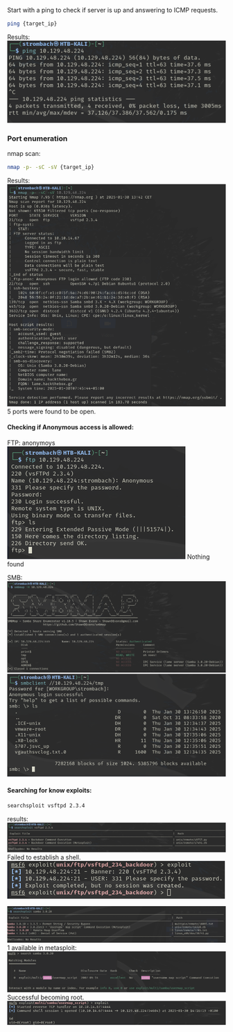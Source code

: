 Start with a ping to check if server is up and answering to ICMP requests.
```bash
ping {target_ip}
```
Results:
![](img/ping.png)

### Port enumeration
nmap scan:
```bash
nmap -p- -sC -sV {target_ip}
```
Results:
![](img/nmap_scan.png)
5 ports were found to be open.

#### Checking if Anonymous access is allowed:
FTP:
anonymoys
![](img/ftp_anon.png)
Nothing found

SMB:
![](img/smbmap.png)
![](img/smbclient_tmp.png)
#### Searching for know exploits:
```bash
searchsploit vsftpd 2.3.4
```
results:
![](img/searchsploit_vsftpd.png)
Failed to establish a shell.
![](img/exploit_vsftpd.png)

![](img/searchsploit_samba.png)
1 available in metasploit:
![](img/msf_search_samba.png)
Successful becoming root.
![](img/root.png)

